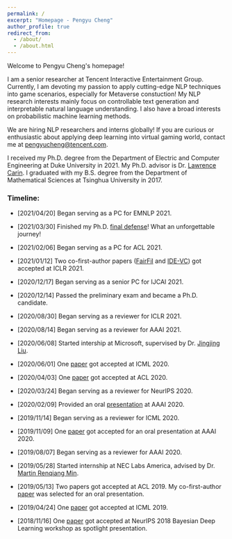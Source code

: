 ```yaml
---
permalink: /
excerpt: "Homepage - Pengyu Cheng"
author_profile: true
redirect_from: 
  - /about/
  - /about.html
---
```


Welcome to Pengyu Cheng's homepage!

I am a senior researcher at Tencent Interactive Entertainment Group. Currently, I am devoting my passion to apply cutting-edge NLP techniques into game scenarios, especially for Metaverse constuction! My NLP research interests mainly focus on controllable text generation and interpretable natural language understanding. I also have a broad interests on probabilistic machine learning methods.

We are hiring NLP researchers and interns globally! If you are curious or enthusiastic about applying deep learning into virtual gaming world, contact me at [pengyucheng@tencent.com](pengyucheng@tencent.com).

I received my Ph.D. degree from the Department of Electric and Computer Engineering at Duke University in 2021. My Ph.D. advisor is Dr. [Lawrence Carin](http://people.ee.duke.edu/~lcarin/). I graduated with my B.S. degree from the Department of Mathematical Sciences at Tsinghua University in 2017. 

### Timeline:

- [2021/04/20] Began serving as a PC for EMNLP 2021.

- [2021/03/30] Finished my Ph.D. [final defense](/files/defense_slides.pdf)! What an unforgettable journey!

- [2021/02/06] Began serving as a PC for ACL 2021.

- [2021/01/12] Two co-first-author papers ([FairFil](https://openreview.net/forum?id=N6JECD-PI5w) and [IDE-VC](https://openreview.net/forum?id=TgSVWXw22FQ)) got accepted at ICLR 2021. 

- [2020/12/17] Began serving as a senior PC for IJCAI 2021.

- [2020/12/14] Passed the preliminary exam and became a Ph.D. candidate.

- [2020/08/30] Began serving as a reviewer for ICLR 2021.

- [2020/08/14] Began serving as a reviewer for AAAI 2021.

- [2020/06/08] Started intership at Microsoft, supervised by Dr. [Jingjing Liu](https://www.linkedin.com/in/jingjing-liu-65703431/).

- [2020/06/01] One [paper](https://arxiv.org/abs/2006.12013) got accepted at ICML 2020.

- [2020/04/03] One [paper](https://arxiv.org/pdf/2006.00693.pdf) got accepted at ACL 2020.

- [2020/03/24] Began serving as a reviewer for NeurIPS 2020.

- [2020/02/09] Provided an oral [presentation](/files/slides/AAAI_oral_presentation.pdf) at AAAI 2020.

- [2019/11/14] Began serving as a reviewer for ICML 2020.

- [2019/11/09] One [paper](http://people.ee.duke.edu/~lcarin/DetGP_AAAI_final.pdf) got accepted for an oral presentation at AAAI 2020.

- [2019/08/07] Began serving as a reviewer for AAAI 2020.

- [2019/05/28] Started internship at NEC Labs America, advised by Dr. [Martin Renqiang Min](https://www.cs.toronto.edu/~cuty/).

- [2019/05/13] Two papers got accepted at ACL 2019. My co-first-author [paper](http://www.ece.duke.edu/~lcarin/Compressed_ACL2019.pdf) was selected for an oral presentation.

- [2019/04/24] One [paper](https://arxiv.org/pdf/1807.01750.pdf) got accepted at ICML 2019.

- [2018/11/16] One [paper](http://bayesiandeeplearning.org/2018/papers/53.pdf) got accepted at NeurIPS 2018 Bayesian Deep Learning workshop as spotlight presentation.

